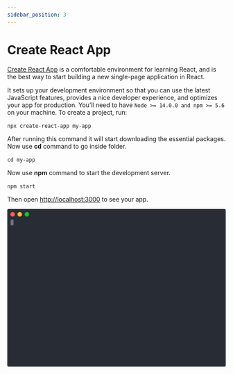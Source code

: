 ```yaml
---
sidebar_position: 3
---
```

# Create React App

[Create React App](https://github.com/facebook/create-react-app) is a comfortable environment for learning React, and is the best way to start building a new single-page application in React.

It sets up your development environment so that you can use the latest JavaScript features, provides a nice developer experience, and optimizes your app for production. You’ll need to have `Node >= 14.0.0 and npm >= 5.6` on your machine. To create a project, run:

```
npx create-react-app my-app
```

After running this command it will start downloading the essential packages. Now use **cd** command to go inside folder.

```
cd my-app
```

Now use **npm** command to start the development server.
```
npm start
```

Then open [http://localhost:3000](http://localhost:3000) to see your app.

![create-react-app!](../../static/img/gif1.svg)

